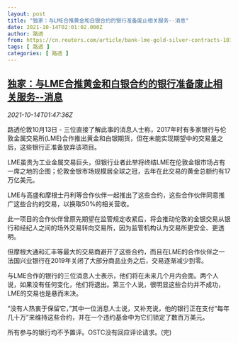 ```yaml
---
layout: post
title: "独家：与LME合推黄金和白银合约的银行准备废止相关服务--消息"
date: 2021-10-14T02:01:02.000Z
author: 路透
from: https://cn.reuters.com/article/bank-lme-gold-silver-contracts-1014-idCNKBS2H404E
tags: [ 路透 ]
categories: [ 路透 ]
---
```

<!--1634176862000-->
[独家：与LME合推黄金和白银合约的银行准备废止相关服务--消息](https://cn.reuters.com/article/bank-lme-gold-silver-contracts-1014-idCNKBS2H404E)
------

<div>
<div><i>2021-10-14T01:47:36Z</i></div><p>路透伦敦10月13日 - 三位直接了解此事的消息人士称，2017年时有多家银行与伦敦金属交易所(LME)合作推出黄金和白银期货，但在未能实现期望中的交易量之后，这些银行正准备放弃该项目。</p><p>LME虽贵为工业金属交易巨头，但银行业者此举将终结LME在伦敦金银市场占有一席之地的企图；伦敦金银市场规模居全球之冠，去年在此交易的黄金总额约有17万亿美元。</p><p>LME与高盛和摩根士丹利等合作伙伴一起推出了这些合约，这些合作伙伴同意推广这些合约的交易，以换取50%的相关营收。</p><p>此一项目的合作伙伴曾原先期望在监管规定收紧后，将会推动伦敦的金银交易从银行和经纪人之间的场外交易转向交易所，因为监管机构认为交易所更安全、更透明。</p><p>但摩根大通和汇丰等最大的交易商避开了这些合约，而且在LME的合作伙伴之一法国兴业银行在2019年关闭了大部分商品业务之后，交易逐渐减少到零。</p><p>与LME合作的银行的三位消息人士表示，他们将在未来几个月内会面。两个人说，如果没有任何变化，他们将退出。第三个人说，很明显这些合约并不成功，LME的交易也是悬而未决。</p><p>“没有人热衷于保留它，”其中一位消息人士说，又补充说，他的银行正在支付“每年几十万”来维持这些合约，并在一个违约基金中为它们锁定了数百万美元。</p><p>所有参与的银行均不予置评。OSTC没有回应评论请求。(完)</p>
</div>
